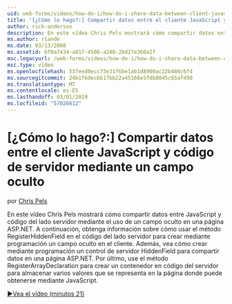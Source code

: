 ```yaml
---
uid: web-forms/videos/how-do-i/how-do-i-share-data-between-client-javascript-and-server-code-using-a-hidden-field
title: '[¿Cómo lo hago?:] Compartir datos entre el cliente JavaScript y código de servidor mediante un campo oculto | Microsoft Docs'
author: rick-anderson
description: En este vídeo Chris Pels mostrará cómo compartir datos entre JavaScript y código del lado servidor mediante el uso de un campo oculto en una página ASP.NET. A continuación, aprenda cómo t...
ms.author: riande
ms.date: 03/13/2008
ms.assetid: bf0a7434-a017-4506-a240-2bd27e360a2f
msc.legacyurl: /web-forms/videos/how-do-i/how-do-i-share-data-between-client-javascript-and-server-code-using-a-hidden-field
msc.type: video
ms.openlocfilehash: 537eed0ecc73e31f6be1ab1d8900ac22b486c6f4
ms.sourcegitcommit: 24b1f6decbb17bb22a45166e5fdb0845c65af498
ms.translationtype: MT
ms.contentlocale: es-ES
ms.lasthandoff: 03/01/2019
ms.locfileid: "57026612"
---
```

<a name="how-do-i-share-data-between-client-javascript-and-server-code-using-a-hidden-field"></a>[¿Cómo lo hago?:] Compartir datos entre el cliente JavaScript y código de servidor mediante un campo oculto
====================
por [Chris Pels](https://twitter.com/chrispels)

En este vídeo Chris Pels mostrará cómo compartir datos entre JavaScript y código del lado servidor mediante el uso de un campo oculto en una página ASP.NET. A continuación, obtenga información sobre cómo usar el método RegisterHiddenField en el código del lado servidor para crear mediante programación un campo oculto en el cliente. Además, vea cómo crear mediante programación un control de servidor HiddenField para compartir datos en una página ASP.NET. Por último, use el método RegisterArrayDeclaration para crear un contenedor en código del servidor para almacenar varios valores que se representa en la página donde puede obtenerse mediante JavaScript.

[&#9654;Vea el vídeo (minutos 21)](https://channel9.msdn.com/Blogs/ASP-NET-Site-Videos/how-do-i-share-data-between-client-javascript-and-server-code-using-a-hidden-field)

